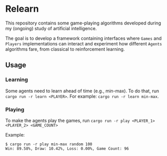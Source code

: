 # Relearn

This repository contains some game-playing algorithms developed during my (ongoing) study of
artificial intelligence.

The goal is to develop a framework containing interfaces where `Games` and `Players` implementations
can interact and experiment how different `Agents` algorithms fare, from classical to reinforcement
learning.

## Usage

### Learning

Some agents need to learn ahead of time (e.g., min-max). To do that, run
`cargo run -r learn <PLAYER>`. For example: `cargo run -r learn min-max`.

### Playing

To make the agents play the games, run `cargo run -r play <PLAYER_1> <PLAYER_2> <GAME_COUNT>`

Example:

```shell
$ cargo run -r play min-max random 100
Win: 89.58%, Draw: 10.42%, Loss: 0.00%, Game Count: 96
```

